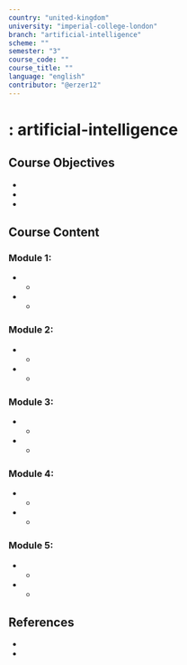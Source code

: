 ```yaml
---
country: "united-kingdom"
university: "imperial-college-london"
branch: "artificial-intelligence"
scheme: ""
semester: "3"
course_code: ""
course_title: ""
language: "english"
contributor: "@erzer12"
---
```

# : artificial-intelligence

## Course Objectives
* 
* 
* 

## Course Content
### Module 1: 
* 
  - 
* 
  - 

### Module 2: 
* 
  - 
* 
  - 

### Module 3: 
* 
  - 
* 
  - 

### Module 4: 
* 
  - 
* 
  - 

### Module 5: 
* 
  - 
* 
  - 

## References
* 
* 

